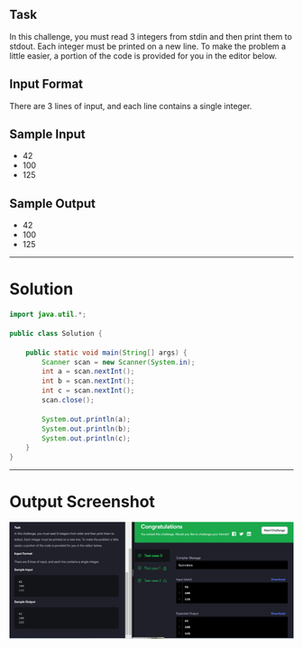 ## Task

In this challenge, you must read 3 integers from stdin and then print them to stdout. Each integer must be printed on a new line. To make the problem a little easier, a portion of the code is provided for you in the editor below.

## Input Format

There are 3 lines of input, and each line contains a single integer.

## Sample Input

- 42
- 100
- 125

## Sample Output

- 42
- 100
- 125

---


# Solution 

```java
import java.util.*;

public class Solution {

    public static void main(String[] args) {
        Scanner scan = new Scanner(System.in);
        int a = scan.nextInt();
        int b = scan.nextInt();
        int c = scan.nextInt();
        scan.close();

        System.out.println(a);
        System.out.println(b);
        System.out.println(c);
    }
}

```

---

# Output Screenshot


![Screenshot](i1.png)
